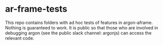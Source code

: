 # ar-frame-tests
This repo contains folders with ad hoc tests of features in argon-aframe. Nothing is guaranteed to work. It is public so that those who are involved in debugging argon (see the public slack channel: argonjs) can access the relevant code.


